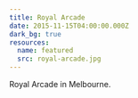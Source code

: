 ```yaml
---
title: Royal Arcade
date: 2015-11-15T04:00:00.000Z
dark_bg: true
resources:
  name: featured
  src: royal-arcade.jpg
---
```

Royal Arcade in Melbourne.